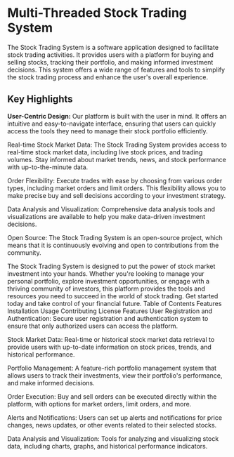 # Multi-Threaded Stock Trading System
The Stock Trading System is a software application designed to facilitate stock trading activities. It provides users with a platform for buying and selling stocks, tracking their portfolio, and making informed investment decisions.
This system offers a wide range of features and tools to simplify the stock trading process and enhance the user's overall experience. 

## Key Highlights
**User-Centric Design:** Our platform is built with the user in mind. It offers an intuitive and easy-to-navigate interface, ensuring that users can quickly access the tools they need to manage their stock portfolio efficiently.

Real-time Stock Market Data: The Stock Trading System provides access to real-time stock market data, including live stock prices, and trading volumes. Stay informed about market trends, news, and stock performance with up-to-the-minute data.

Order Flexibility: Execute trades with ease by choosing from various order types, including market orders and limit orders. This flexibility allows you to make precise buy and sell decisions according to your investment strategy.

Data Analysis and Visualization: Comprehensive data analysis tools and visualizations are available to help you make data-driven investment decisions.

Open Source: The Stock Trading System is an open-source project, which means that it is continuously evolving and open to contributions from the community.

The Stock Trading System is designed to put the power of stock market investment into your hands. Whether you're looking to manage your personal portfolio, explore investment opportunities, or engage with a thriving community of investors, this platform provides the tools and resources you need to succeed in the world of stock trading. Get started today and take control of your financial future.
Table of Contents
Features
Installation
Usage
Contributing
License
Features
User Registration and Authentication: Secure user registration and authentication system to ensure that only authorized users can access the platform.

Stock Market Data: Real-time or historical stock market data retrieval to provide users with up-to-date information on stock prices, trends, and historical performance.

Portfolio Management: A feature-rich portfolio management system that allows users to track their investments, view their portfolio's performance, and make informed decisions.

Order Execution: Buy and sell orders can be executed directly within the platform, with options for market orders, limit orders, and more.

Alerts and Notifications: Users can set up alerts and notifications for price changes, news updates, or other events related to their selected stocks.

Data Analysis and Visualization: Tools for analyzing and visualizing stock data, including charts, graphs, and historical performance indicators.
